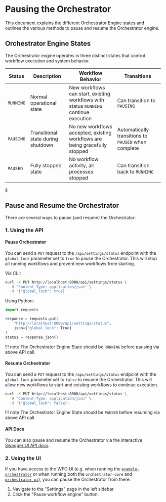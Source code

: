 # Pausing the Orchestrator

This document explains the different Orchestrator Engine states and outlines the various methods to
pause and resume the Orchestrator engine.

## Orchestrator Engine States
The Orchestrator engine operates in three distinct states that control workflow execution and system behavior.

| Status | Description | Workflow Behavior | Transitions |
| ------ | ----------- | ----------------- | ----------- |
| `RUNNING` | Normal operational state | New workflows can start, existing workflows with status `RUNNING` continue execution | Can transition to `PAUSING` |
| `PAUSING` | Transitional state during shutdown | No new workflows accepted, existing workflows are being gracefully stopped | Automatically transitions to `PAUSED` when complete |
| `PAUSED` | Fully stopped state | No workflow activity, all processes stopped | Can transition back to `RUNNING` |
å
## Pause and Resume the Orchestrator
There are several ways to pause (and resume) the Orchestrator:

### 1. Using the API

#### Pause Orchestrator
You can send a `PUT` request to the `/api/settings/status` endpoint with the `global_lock` parameter
 set to `true` to pause the Orchestrator. This will stop all running workflows and prevent new
workflows from starting.

Via CLI:
```bash
curl -X PUT http://localhost:8080/api/settings/status \
  -H "Content-Type: application/json" \
  -d '{"global_lock": true}'
```

Using Python:
```python
import requests

response = requests.put(
    "http://localhost:8080/api/settings/status",
    json={"global_lock": True}
)
status = response.json()
```

!!! note
    The Orchestrator Engine State should be `RUNNING` before pausing via above API call.

#### Resume Orchestrator
You can send a `PUT` request to the `/api/settings/status` endpoint with the `global_lock` parameter
 set to `false` to resume the Orchestrator. This will allow new workflows to start and existing
 workflows to continue execution.

```bash
curl -X PUT http://localhost:8080/api/settings/status \
  -H "Content-Type: application/json" \
  -d '{"global_lock": false}'
```

!!! note
    The Orchestrator Engine State should be `PAUSED` before resuming via above API call.

#### API Docs
You can also pause and resume the Orchestrator via the interactive [Swagger UI API docs](http://localhost:8080/api/docs).

### 2. Using the UI
If you have access to the WFO UI (e.g. when running the [`example-orchestrator`](https://github.com/workfloworchestrator/example-orchestrator) or when running both the `orchestrator-core` and [`orchestrator-ui`](../../getting-started/orchestration-ui.md)), you can pause the Orchestrator from there.

1. Navigate to the "Settings" page in the left sidebar.
2. Click the "Pause workflow engine" button.
